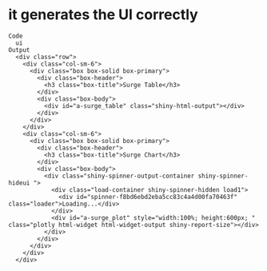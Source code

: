 # it generates the UI correctly

    Code
      ui
    Output
      <div class="row">
        <div class="col-sm-6">
          <div class="box box-solid box-primary">
            <div class="box-header">
              <h3 class="box-title">Surge Table</h3>
            </div>
            <div class="box-body">
              <div id="a-surge_table" class="shiny-html-output"></div>
            </div>
          </div>
        </div>
        <div class="col-sm-6">
          <div class="box box-solid box-primary">
            <div class="box-header">
              <h3 class="box-title">Surge Chart</h3>
            </div>
            <div class="box-body">
              <div class="shiny-spinner-output-container shiny-spinner-hideui ">
                <div class="load-container shiny-spinner-hidden load1">
                  <div id="spinner-f8bd6ebd2eba5cc83c4a4d00fa70463f" class="loader">Loading...</div>
                </div>
                <div id="a-surge_plot" style="width:100%; height:600px; " class="plotly html-widget html-widget-output shiny-report-size"></div>
              </div>
            </div>
          </div>
        </div>
      </div>

